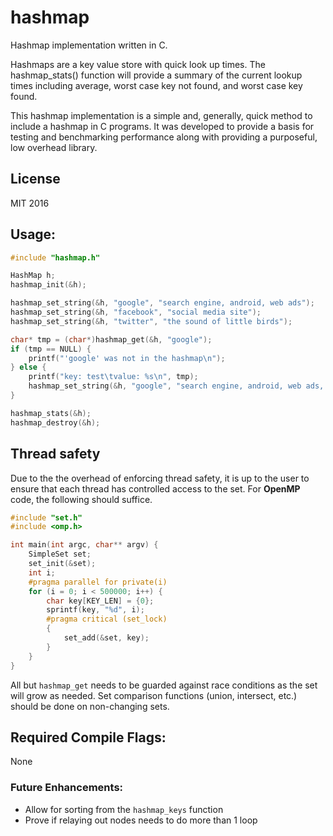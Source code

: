 # hashmap
Hashmap implementation written in C.

Hashmaps are a key value store with quick look up times. The hashmap_stats()
function will provide a summary of the current lookup times including average,
worst case key not found, and worst case key found.

This hashmap implementation is a simple and, generally, quick method to include
a hashmap in C programs. It was developed to provide a basis for testing and
benchmarking performance along with providing a purposeful, low overhead
library.

## License
MIT 2016

## Usage:
``` c
#include "hashmap.h"

HashMap h;
hashmap_init(&h);

hashmap_set_string(&h, "google", "search engine, android, web ads");
hashmap_set_string(&h, "facebook", "social media site");
hashmap_set_string(&h, "twitter", "the sound of little birds");

char* tmp = (char*)hashmap_get(&h, "google");
if (tmp == NULL) {
	printf("'google' was not in the hashmap\n");
} else {
	printf("key: test\tvalue: %s\n", tmp);
	hashmap_set_string(&h, "google", "search engine, android, web ads, and automobiles");
}

hashmap_stats(&h);
hashmap_destroy(&h);
```

## Thread safety

Due to the the overhead of enforcing thread safety, it is up to the user to
ensure that each thread has controlled access to the set. For **OpenMP** code,
the following should suffice.

``` c
#include "set.h"
#include <omp.h>

int main(int argc, char** argv) {
    SimpleSet set;
    set_init(&set);
    int i;
    #pragma parallel for private(i)
    for (i = 0; i < 500000; i++) {
        char key[KEY_LEN] = {0};
        sprintf(key, "%d", i);
        #pragma critical (set_lock)
        {
            set_add(&set, key);
        }
    }
}
```

All but `hashmap_get` needs to be guarded against race conditions as the set
will grow as needed. Set comparison functions (union, intersect, etc.) should
be done on non-changing sets.

## Required Compile Flags:
None

### Future Enhancements:
* Allow for sorting from the `hashmap_keys` function
* Prove if relaying out nodes needs to do more than 1 loop
